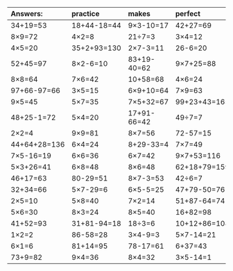 | Answers: | practice | makes | perfect | ! |
| :--- | :--- | :--- | :--- | :--- |
| 34+19=53 | 18+44-18=44 | 9×3-10=17 | 42+27=69 | 32+41+52=125 | 
| 8×9=72 | 4×2=8 | 21÷7=3 | 3×4=12 | 2+72=74 | 
| 4×5=20 | 35+2+93=130 | 2×7-3=11 | 26-6=20 | 70-4=66 | 
| 52+45=97 | 8×2-6=10 | 83+19-40=62 | 9×7+25=88 | 92+46-32=106 | 
| 8×8=64 | 7×6=42 | 10+58=68 | 4×6=24 | 5×2+56=66 | 
| 97+66-97=66 | 3×5=15 | 6×9+10=64 | 7×9=63 | 36+39=75 | 
| 9×5=45 | 5×7=35 | 7×5+32=67 | 99+23+43=165 | 2×9=18 | 
| 48+25-1=72 | 5×4=20 | 17+91-66=42 | 49÷7=7 | 2×6+72=84 | 
| 2×2=4 | 9×9=81 | 8×7=56 | 72-57=15 | 6×3+44=62 | 
| 44+64+28=136 | 6×4=24 | 8+29-33=4 | 7×7=49 | 3×3=9 | 
| 7×5-16=19 | 6×6=36 | 6×7=42 | 9×7+53=116 | 16+46=62 | 
| 5×3+26=41 | 6×8=48 | 8×6=48 | 62+18+79=159 | 5×2+25=35 | 
| 46+17=63 | 80-29=51 | 8×7-3=53 | 42÷6=7 | 25+37+63=125 | 
| 32+34=66 | 5×7-29=6 | 6×5-5=25 | 47+79-50=76 | 2×2-2=2 | 
| 2×5=10 | 5×8=40 | 7×2=14 | 51+87-64=74 | 62+82-44=100 | 
| 5×6=30 | 8×3=24 | 8×5=40 | 16+82=98 | 6×3+21=39 | 
| 41+52=93 | 31+81-94=18 | 18÷3=6 | 10+12+86=108 | 89-51=38 | 
| 1×2=2 | 86-58=28 | 3×4-9=3 | 5×7-14=21 | 6×2-5=7 | 
| 6×1=6 | 81+14=95 | 78-17=61 | 6+37=43 | 4×9=36 | 
| 73+9=82 | 9×4=36 | 8×4=32 | 3×5-14=1 | 5×3-9=6 | 
